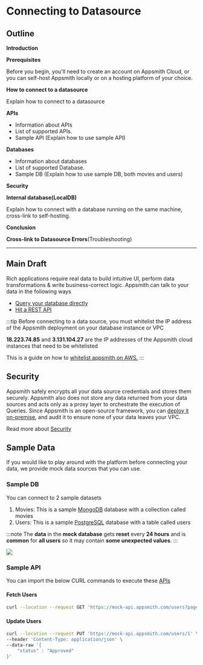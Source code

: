 # Connecting to Datasource

## **Outline**

**Introduction** 

**Prerequisites​**

Before you begin, you'll need to create an account on Appsmith Cloud, or you can self-host Appsmith locally or on a hosting platform of your choice.

**How to connect to a datasource**

Explain how to connect to a datasource

**APIs**
* Information about APIs
* List of supported APIs. 
* Sample API​ (Explain how to use sample API)

**Databases**
* Information about databases
* List of supported Database.
* Sample DB​ (Explain how to use sample DB, both movies and users)

**Security**

**Internal database​(LocalDB)**

Explain how to connect with a database running on the same machine, cross-link to self-hosting. 

**Conclusion**

**Cross-link to Datasource Errors**(Troubleshooting)

-------

## Main Draft

Rich applications require real data to build intuitive UI, perform data transformations & write business-correct logic. Appsmith can talk to your data in the following ways

* [Query your database directly](connecting-to-databases)
* [Hit a REST API](authentication/)

:::tip
Before connecting to a data source, you must whitelist the IP address of the Appsmith deployment on your database instance or VPC

**18.223.74.85** and **3.131.104.27** are the IP addresses of the Appsmith cloud instances that need to be whitelisted

This is a guide on how to [whitelist appsmith on AWS.](learning-and-resources/how-to-guides/aws-whitelist)
:::

## Security

Appsmith safely encrypts all your data source credentials and stores them securely. Appsmith also does not store any data returned from your data sources and acts only as a proxy layer to orchestrate the execution of Queries. Since Appsmith is an open-source framework, you can [deploy it on-premise](/getting-started/setup/), and audit it to ensure none of your data leaves your VPC.

Read more about [Security](/product/security)

## Sample Data

If you would like to play around with the platform before connecting your data, we provide mock data sources that you can use.

### Sample DB

You can connect to 2 sample datasets

1. Movies: This is a sample [MongoDB](/reference/datasources/querying-mongodb/) database with a collection called movies
2. Users: This is a sample [PostgreSQL](/reference/datasources/querying-postgres) database with a table called users

:::note
The **data** in the **mock database** gets **reset** every **24 hours** and is **common** for **all users** so it may contain **some unexpected values**.
:::

![](</img/add_mock_db_(3).gif>)

### Sample API

You can import the below CURL commands to execute these [APIs](authentication/)

#### Fetch Users

```bash
curl --location --request GET 'https://mock-api.appsmith.com/users?page=1'
```

#### Update Users

```bash
curl --location --request PUT 'https://mock-api.appsmith.com/users/1' \
--header 'Content-Type: application/json' \
--data-raw '{
    "status" : "Approved"
}'
```

